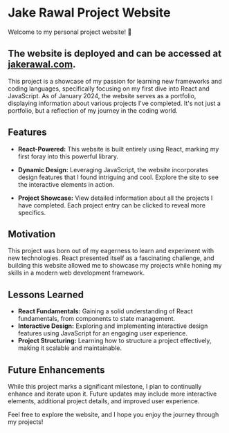 # Jake Rawal Project Website

Welcome to my personal project website! 🚀

## The website is deployed and can be accessed at [jakerawal.com](https://www.jakerawal.com).

This project is a showcase of my passion for learning new frameworks and coding languages, specifically focusing on my first dive into React and JavaScript. As of January 2024, the website serves as a portfolio, displaying information about various projects I've completed. It's not just a portfolio, but a reflection of my journey in the coding world.

## Features

- **React-Powered:** This website is built entirely using React, marking my first foray into this powerful library.
  
- **Dynamic Design:** Leveraging JavaScript, the website incorporates design features that I found intriguing and cool. Explore the site to see the interactive elements in action.

- **Project Showcase:** View detailed information about all the projects I have completed. Each project entry can be clicked to reveal more specifics.


## Motivation

This project was born out of my eagerness to learn and experiment with new technologies. React presented itself as a fascinating challenge, and building this website allowed me to showcase my projects while honing my skills in a modern web development framework.

## Lessons Learned

- **React Fundamentals:** Gaining a solid understanding of React fundamentals, from components to state management.
- **Interactive Design:** Exploring and implementing interactive design features using JavaScript for an engaging user experience.
- **Project Structuring:** Learning how to structure a project effectively, making it scalable and maintainable.

## Future Enhancements

While this project marks a significant milestone, I plan to continually enhance and iterate upon it. Future updates may include more interactive elements, additional project details, and improved user experience.

Feel free to explore the website, and I hope you enjoy the journey through my projects!


